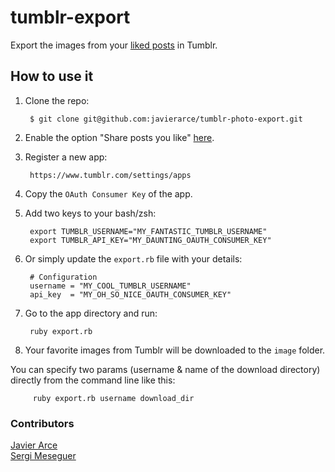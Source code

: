 tumblr-export
=============

Export the images from your [liked posts](https://www.tumblr.com/likes) in Tumblr.

## How to use it

1. Clone the repo:  

        $ git clone git@github.com:javierarce/tumblr-photo-export.git

2. Enable the option "Share posts you like" [here](https://www.tumblr.com/settings/dashboard).
 
3. Register a new app:  

        https://www.tumblr.com/settings/apps

4. Copy the `OAuth Consumer Key` of the app.  
5. Add two keys to your bash/zsh:  

        export TUMBLR_USERNAME="MY_FANTASTIC_TUMBLR_USERNAME"  
        export TUMBLR_API_KEY="MY_DAUNTING_OAUTH_CONSUMER_KEY"  
        
        
6. Or simply update the `export.rb` file with your details:
        
        # Configuration
        username = "MY_COOL_TUMBLR_USERNAME"
        api_key  = "MY_OH_SO_NICE_OAUTH_CONSUMER_KEY"  

7. Go to the app directory and run:  

        ruby export.rb

8. Your favorite images from Tumblr will be downloaded to the `image` folder.


You can specify two params (username & name of the download directory) directly from the command line like this:

         ruby export.rb username download_dir


### Contributors

[Javier Arce](https://github.com/javierarce)  
[Sergi Meseguer](https://github.com/zigotica)

